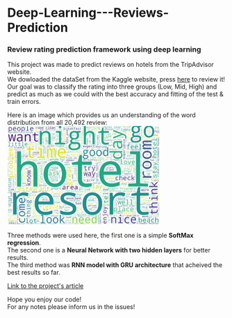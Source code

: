 # Deep-Learning---Reviews-Prediction
### Review rating prediction framework using deep learning   
     
This project was made to predict reviews on hotels from the TripAdvisor website.    
We dowloaded the dataSet from the Kaggle website, press [here](https://www.kaggle.com/andrewmvd/trip-advisor-hotel-reviews) to review it!    
Our goal was to classify the rating into three groups (Low, Mid, High) and predict as much as we could with
the best accuracy and fitting of the test & train errors.   
   
 Here is an image which provides us an understanding of the word distribution from all 20,492 review:   
 <img src=https://github.com/doviec/Deep-Learning---Reviews-Prediction/blob/master/images/image%20of%20words.jpg width="350"/>     

Three methods were used here, the first one is a simple **SoftMax regression**.    
The second one is a **Neural Network with two hidden layers** for better results.  
The third method was **RNN model with GRU architecture** that acheived the best results so far.
     
[Link to the project's article](https://github.com/doviec/Deep-Learning---Reviews-Prediction/blob/master/utils/article.pdf
)  

Hope you enjoy our code!    
For any notes please inform us in the issues!

